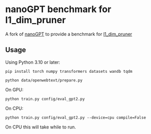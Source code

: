# nanoGPT benchmark for l1_dim_pruner

A fork of [nanoGPT](https://github.com/karpathy/nanoGPT) to provide a benchmark for [l1_dim_pruner](https://github.com/nfergu/l1_dim_pruner)

## Usage

Using Python 3.10 or later:

```
pip install torch numpy transformers datasets wandb tqdm
```

```
python data/openwebtext/prepare.py
```

On GPU:

```
python train.py config/eval_gpt2.py
```

On CPU:

```
python train.py config/eval_gpt2.py --device=cpu compile=False
```

On CPU this will take while to run.
